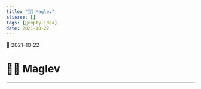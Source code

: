 ```yaml
---
title: "🧲🚆 Maglev"
aliases: []
tags: [💭empty-idea]
date: 2021-10-22
---
```

🌱 2021-10-22
# 🧲🚆 Maglev
___